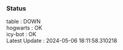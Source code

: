 ### Status


table : DOWN  
hogwarts : OK  
icy-bot : OK  
Latest Update : 2024-05-06 18:11:58.310218
